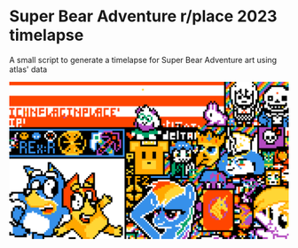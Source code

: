 # Super Bear Adventure r/place 2023 timelapse

A small script to generate a timelapse for Super Bear Adventure art using atlas' data

![](frames/frame-063.png)
